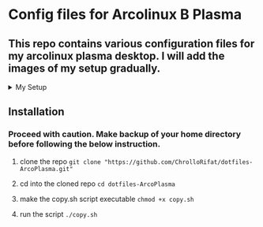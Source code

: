 # Config files for Arcolinux B Plasma
## This repo contains various configuration files for my arcolinux plasma desktop. I will add the images of my setup gradually. 
<details>
  <summary>My Setup </summary>
</details>

## Installation
### Proceed with caution. Make backup of your home directory before following the below instruction.
1. clone the repo
`git clone "https://github.com/ChrolloRifat/dotfiles-ArcoPlasma.git"`

2. cd into the cloned repo
`cd dotfiles-ArcoPlasma`

3. make the copy.sh script executable
`chmod +x copy.sh`

4. run the script
`./copy.sh `
